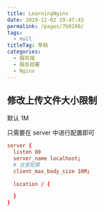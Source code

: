 ```yaml
---
title: LearningNginx
date: 2019-12-02 19:47:43
permalink: /pages/7b0288/
tags: 
  - null
titleTag: 草稿
categories: 
  - 服务端
  - 服务部署
  - Nginx
---
```

## 修改上传文件大小限制

默认 1M 

只需要在 server 中进行配置即可
```conf
server {
  listen 80
  server_name localhost;
  # 这里配置
  client_max_body_size 10M;
  
  location / {

  }
}
```
